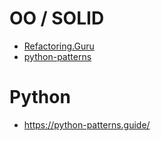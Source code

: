 # OO / SOLID
* [Refactoring.Guru](https://refactoring.guru/)
* [python-patterns](https://github.com/faif/python-patterns)

# Python
* https://python-patterns.guide/
<!--stackedit_data:
eyJoaXN0b3J5IjpbLTE2OTY4ODU0NjEsLTQzMzIyNTg5Nl19
-->